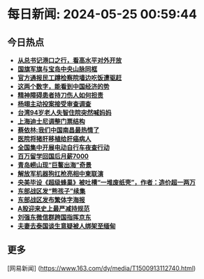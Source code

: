 
# 每日新闻: 2024-05-25 00:59:44
## 今日热点

- **[从总书记港口之行，看高水平对外开放](https://www.163.com/search?keyword=%E4%BB%8E%E6%80%BB%E4%B9%A6%E8%AE%B0%E6%B8%AF%E5%8F%A3%E4%B9%8B%E8%A1%8C%EF%BC%8C%E7%9C%8B%E9%AB%98%E6%B0%B4%E5%B9%B3%E5%AF%B9%E5%A4%96%E5%BC%80%E6%94%BE)**
- **[国旗军旗与宝岛中央山脉同框](https://www.163.com/search?keyword=%E5%9B%BD%E6%97%97%E5%86%9B%E6%97%97%E4%B8%8E%E5%AE%9D%E5%B2%9B%E4%B8%AD%E5%A4%AE%E5%B1%B1%E8%84%89%E5%90%8C%E6%A1%86)**
- **[官方通报民工蹲检察院墙边吃饭遭驱赶](https://www.163.com/search?keyword=%E5%AE%98%E6%96%B9%E9%80%9A%E6%8A%A5%E6%B0%91%E5%B7%A5%E8%B9%B2%E6%A3%80%E5%AF%9F%E9%99%A2%E5%A2%99%E8%BE%B9%E5%90%83%E9%A5%AD%E9%81%AD%E9%A9%B1%E8%B5%B6)**
- **[这两个数字，能看到中国经济的势](https://www.163.com/search?keyword=%E8%BF%99%E4%B8%A4%E4%B8%AA%E6%95%B0%E5%AD%97%EF%BC%8C%E8%83%BD%E7%9C%8B%E5%88%B0%E4%B8%AD%E5%9B%BD%E7%BB%8F%E6%B5%8E%E7%9A%84%E5%8A%BF)**
- **[精神障碍患者持刀伤人如何担责](https://www.163.com/search?keyword=%E7%B2%BE%E7%A5%9E%E9%9A%9C%E7%A2%8D%E6%82%A3%E8%80%85%E6%8C%81%E5%88%80%E4%BC%A4%E4%BA%BA%E5%A6%82%E4%BD%95%E6%8B%85%E8%B4%A3)**
- **[杨翊主动投案接受审查调查](https://www.163.com/search?keyword=%E6%9D%A8%E7%BF%8A%E4%B8%BB%E5%8A%A8%E6%8A%95%E6%A1%88%E6%8E%A5%E5%8F%97%E5%AE%A1%E6%9F%A5%E8%B0%83%E6%9F%A5)**
- **[台湾94岁老人失智住院突然喊妈妈](https://www.163.com/search?keyword=%E5%8F%B0%E6%B9%BE94%E5%B2%81%E8%80%81%E4%BA%BA%E5%A4%B1%E6%99%BA%E4%BD%8F%E9%99%A2%E7%AA%81%E7%84%B6%E5%96%8A%E5%A6%88%E5%A6%88)**
- **[上海迪士尼调整门票结构](https://www.163.com/search?keyword=%E4%B8%8A%E6%B5%B7%E8%BF%AA%E5%A3%AB%E5%B0%BC%E8%B0%83%E6%95%B4%E9%97%A8%E7%A5%A8%E7%BB%93%E6%9E%84)**
- **[蔡依林:我们中国南昌最热情了](https://www.163.com/search?keyword=%E8%94%A1%E4%BE%9D%E6%9E%97+%E6%88%91%E4%BB%AC%E4%B8%AD%E5%9B%BD%E5%8D%97%E6%98%8C%E6%9C%80%E7%83%AD%E6%83%85%E4%BA%86)**
- **[医院将猪肝移植给肝癌病人](https://www.163.com/search?keyword=%E5%8C%BB%E9%99%A2%E5%B0%86%E7%8C%AA%E8%82%9D%E7%A7%BB%E6%A4%8D%E7%BB%99%E8%82%9D%E7%99%8C%E7%97%85%E4%BA%BA)**
- **[全国集中开展电动自行车夜查行动](https://www.163.com/search?keyword=%E5%85%A8%E5%9B%BD%E9%9B%86%E4%B8%AD%E5%BC%80%E5%B1%95%E7%94%B5%E5%8A%A8%E8%87%AA%E8%A1%8C%E8%BD%A6%E5%A4%9C%E6%9F%A5%E8%A1%8C%E5%8A%A8)**
- **[百万留学回国后月薪7000](https://www.163.com/search?keyword=%E7%99%BE%E4%B8%87%E7%95%99%E5%AD%A6%E5%9B%9E%E5%9B%BD%E5%90%8E%E6%9C%88%E8%96%AA7000)**
- **[青岛崂山现“巨鳌出海”奇景](https://www.163.com/search?keyword=%E9%9D%92%E5%B2%9B%E5%B4%82%E5%B1%B1%E7%8E%B0%E2%80%9C%E5%B7%A8%E9%B3%8C%E5%87%BA%E6%B5%B7%E2%80%9D%E5%A5%87%E6%99%AF)**
- **[解放军机器狗扛枪亮相中柬联演](https://www.163.com/search?keyword=%E8%A7%A3%E6%94%BE%E5%86%9B%E6%9C%BA%E5%99%A8%E7%8B%97%E6%89%9B%E6%9E%AA%E4%BA%AE%E7%9B%B8%E4%B8%AD%E6%9F%AC%E8%81%94%E6%BC%94)**
- **[央美毕设《超级蜂巢》被吐槽“一堆废纸壳”，作者：造价超一两万](https://www.163.com/search?keyword=%E5%A4%AE%E7%BE%8E%E6%AF%95%E8%AE%BE%E3%80%8A%E8%B6%85%E7%BA%A7%E8%9C%82%E5%B7%A2%E3%80%8B%E8%A2%AB%E5%90%90%E6%A7%BD%E2%80%9C%E4%B8%80%E5%A0%86%E5%BA%9F%E7%BA%B8%E5%A3%B3%E2%80%9D%EF%BC%8C%E4%BD%9C%E8%80%85%EF%BC%9A%E9%80%A0%E4%BB%B7%E8%B6%85%E4%B8%80%E4%B8%A4%E4%B8%87)**
- **[东部战区发“熊孩子”续集](https://www.163.com/search?keyword=%E4%B8%9C%E9%83%A8%E6%88%98%E5%8C%BA%E5%8F%91%E2%80%9C%E7%86%8A%E5%AD%A9%E5%AD%90%E2%80%9D%E7%BB%AD%E9%9B%86)**
- **[东部战区发布繁体字海报](https://www.163.com/search?keyword=%E4%B8%9C%E9%83%A8%E6%88%98%E5%8C%BA%E5%8F%91%E5%B8%83%E7%B9%81%E4%BD%93%E5%AD%97%E6%B5%B7%E6%8A%A5)**
- **[A股迎来史上最严减持规范](https://www.163.com/search?keyword=A%E8%82%A1%E8%BF%8E%E6%9D%A5%E5%8F%B2%E4%B8%8A%E6%9C%80%E4%B8%A5%E5%87%8F%E6%8C%81%E8%A7%84%E8%8C%83)**
- **[刘强东微信群跨国指挥京东](https://www.163.com/search?keyword=%E5%88%98%E5%BC%BA%E4%B8%9C%E5%BE%AE%E4%BF%A1%E7%BE%A4%E8%B7%A8%E5%9B%BD%E6%8C%87%E6%8C%A5%E4%BA%AC%E4%B8%9C)**
- **[夫妻去泰国谈生意疑被人绑架至缅甸](https://www.163.com/search?keyword=%E5%A4%AB%E5%A6%BB%E5%8E%BB%E6%B3%B0%E5%9B%BD%E8%B0%88%E7%94%9F%E6%84%8F%E7%96%91%E8%A2%AB%E4%BA%BA%E7%BB%91%E6%9E%B6%E8%87%B3%E7%BC%85%E7%94%B8)**

## 更多
[网易新闻] (https://www.163.com/dy/media/T1500913112740.html)
